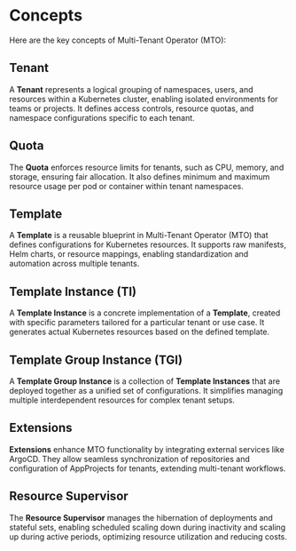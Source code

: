 # Concepts

Here are the key concepts of Multi-Tenant Operator (MTO):

## Tenant

A **Tenant** represents a logical grouping of namespaces, users, and resources within a Kubernetes cluster, enabling isolated environments for teams or projects. It defines access controls, resource quotas, and namespace configurations specific to each tenant.

## Quota

The **Quota** enforces resource limits for tenants, such as CPU, memory, and storage, ensuring fair allocation. It also defines minimum and maximum resource usage per pod or container within tenant namespaces.

## Template

A **Template** is a reusable blueprint in Multi-Tenant Operator (MTO) that defines configurations for Kubernetes resources. It supports raw manifests, Helm charts, or resource mappings, enabling standardization and automation across multiple tenants.

## Template Instance (TI)

A **Template Instance** is a concrete implementation of a **Template**, created with specific parameters tailored for a particular tenant or use case. It generates actual Kubernetes resources based on the defined template.

## Template Group Instance (TGI)

A **Template Group Instance** is a collection of **Template Instances** that are deployed together as a unified set of configurations. It simplifies managing multiple interdependent resources for complex tenant setups.

## Extensions

**Extensions** enhance MTO functionality by integrating external services like ArgoCD. They allow seamless synchronization of repositories and configuration of AppProjects for tenants, extending multi-tenant workflows.

## Resource Supervisor

The **Resource Supervisor** manages the hibernation of deployments and stateful sets, enabling scheduled scaling down during inactivity and scaling up during active periods, optimizing resource utilization and reducing costs.
